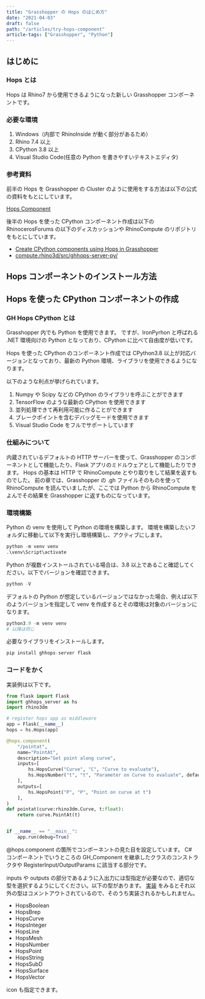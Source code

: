 ```yaml
---
title: "Grasshopper の Hops のはじめ方"
date: "2021-04-03"
draft: false
path: "/articles/try-hops-component"
article-tags: ["Grasshopper", "Python"]
---
```


## はじめに

### Hops とは

Hops は Rhino7 から使用できるようになった新しい Grasshopper コンポーネントです。

### 必要な環境

1. Windows（内部で RhinoInside が動く部分があるため）
1. Rhino 7.4 以上
1. CPython 3.8 以上
1. Visual Studio Code(任意の Python を書きやすいテキストエディタ)

### 参考資料

前半の Hops を Grasshopper の Cluster のように使用をする方法は以下の公式の資料をもとにしています。

[Hops Component](https://developer.rhino3d.com/guides/grasshopper/hops-component/)

後半の Hops を使った CPython コンポーネント作成は以下の RhinocerosForums の以下のディスカッションや RhinoCompute のリポジトリをもとにしています。

- [Create CPython components using Hops in Grasshopper](https://discourse.mcneel.com/t/create-cpython-components-using-hops-in-grasshopper/120517?u=hiron)
- [compute.rhino3d/src/ghhops-server-py/](https://github.com/mcneel/compute.rhino3d/tree/master/src/ghhops-server-py)

## Hops コンポーネントのインストール方法

## Hops を使った CPython コンポーネントの作成

### GH Hops CPython とは

Grasshopper 内でも Python を使用できます。
ですが、IronPyrhon と呼ばれる .NET 環境向けの Python となっており、CPython に比べて自由度が低いです。

Hops を使った CPython のコンポーネント作成では CPython3.8 以上が対応バージョンとなっており、最新の Python 環境、ライブラリを使用できるようになります。

以下のような利点が挙げられています。

1. Numpy や Scipy などの CPython のライブラリを呼ぶことができます
1. TensorFlow のような最新の CPython を使用できます
1. 並列処理できて再利用可能に作ることができます
1. ブレークポイントを含むデバッグモードを使用できます
1. Visual Studio Code をフルでサポートしています

### 仕組みについて

内蔵されているデフォルトの HTTP サーバーを使って、Grasshopper のコンポーネントとして機能したり、Flask アプリのミドルウェアとして機能したりできます。
Hops の基本は HTTP で RhinoCompute とやり取りをして結果を返すものでした。
前の章では、Grasshopper の .gh ファイルそのものを使って RhinoCompute を読んでいましたが、ここでは Python から RhinoCompute をよんでその結果を Grasshopper に返すものになっています。

### 環境構築

Python の venv を使用して Python の環境を構築します。
環境を構築したいフォルダに移動して以下を実行し環境構築し、アクティブにします。

```python
python -m venv venv
.\venv\Script\activate
```

Python が複数インストールされている場合は、3.8 以上であること確認してください。以下でバージョンを確認できます。

```python
python -V
```

デフォルトの Python が想定しているバージョンではなかった場合、例えば以下のようバージョンを指定して venv を作成するとその環境は対象のバージョンになります。

```python
python3.9 -m venv venv
# 以降は同じ
```

必要なライブラリをインストールします。

```python
pip install ghhops-server flask
```

### コードをかく

実装例は以下です。

```python
from flask import Flask
import ghhops_server as hs
import rhino3dm

# register hops app as middleware
app = Flask(__name__)
hops = hs.Hops(app)

@hops.component(
    "/pointat",
    name="PointAt",
    description="Get point along curve",
    inputs=[
        hs.HopsCurve("Curve", "C", "Curve to evaluate"),
        hs.HopsNumber("t", "t", "Parameter on Curve to evaluate", default=2.0),
    ],
    outputs=[
        hs.HopsPoint("P", "P", "Point on curve at t")
    ],
)
def pointat(curve:rhino3dm.Curve, t:float):
    return curve.PointAt(t)


if __name__ == "__main__":
    app.run(debug=True)
```

@hops.component の箇所でコンポーネントの見た目を設定しています。
C# コンポーネントでいうところの GH_Component を継承したクラスのコンストラクタや RegisterInput/OutputParams に該当する部分です。

inputs や outputs の部分であるように入出力には型指定が必要なので、適切な型を選択するようにしてください。以下の型があります。
[実装](https://github.com/mcneel/compute.rhino3d/blob/master/src/ghhops-server-py/ghhops_server/params.py#L9) をみるとそれ以外の型はコメントアウトされているので、そのうち実装されるかもしれません。

- HopsBoolean
- HopsBrep
- HopsCurve
- HopsInteger
- HopsLine
- HopsMesh
- HopsNumber
- HopsPoint
- HopsString
- HopsSubD
- HopsSurface
- HopsVector

icon も指定できます。

